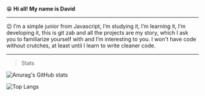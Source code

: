 😁 **Hi all! My name is David**
<hr>
😉 I’m a simple junior from Javascript, I’m studying it, I’m learning it, I’m developing it, this is git zab and all the projects are my story, which I ask you to familiarize yourself with and I’m interesting to you. I won't have code without crutches, at least until I learn to write cleaner code.
<hr>

> Stats


![Anurag's GitHub stats](https://github-readme-stats.vercel.app/api?username=discord.js&show_icons=true&theme=radical)

![Top Langs](https://github-readme-stats.vercel.app/api/top-langs/?username=tech-voyager&hide_progress=true)
